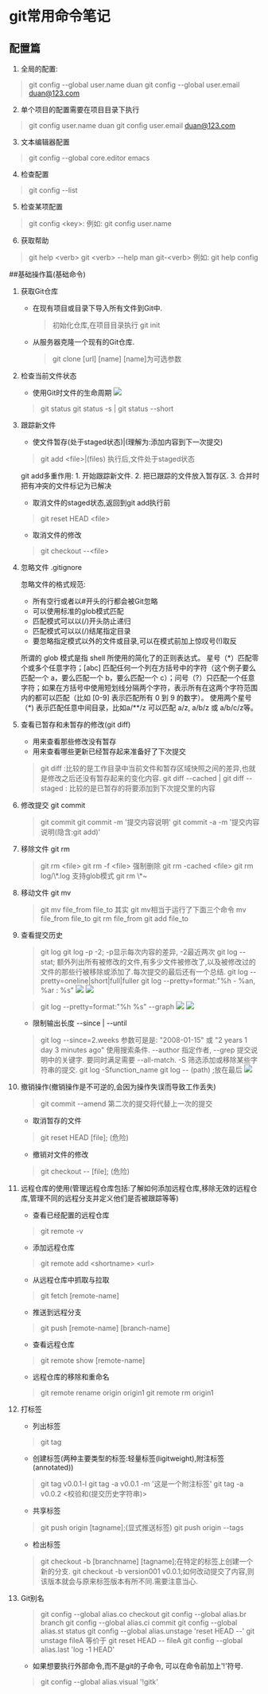 # git常用命令笔记

## 配置篇

1. 全局的配置:
>git config --global user.name duan
>git config --global user.email duan@123.com

2. 单个项目的配置需要在项目目录下执行
>git config user.name duan
>git config user.email duan@123.com

3. 文本编辑器配置
>git config --global core.editor emacs

4. 检查配置
>git config --list

5. 检查某项配置
>git config \<key>:
>例如:
>git config user.name


6. 获取帮助
>git help \<verb>
>git \<verb> --help
>man git-\<verb>
>例如:
>git help config


##基础操作篇(基础命令) 
1. 获取Git仓库
    * 在现有项目或目录下导入所有文件到Git中.

        >初始化仓库,在项目目录执行
        >git init
        
    * 从服务器克隆一个现有的Git仓库.
    
        >git clone [url] [name]
        [name]为可选参数

2. 检查当前文件状态
    * 使用Git时文件的生命周期
![](media/14881811937475/14881897567545.jpg)

    >git status
    >git status -s | git status --short
    
3. 跟踪新文件
    * 使文件暂存(处于staged状态)|(理解为:添加内容到下一次提交)
    
    >git add \<file>|(files) 执行后,文件处于staged状态
    
    git add多重作用:
        1. 开始跟踪新文件.
        2. 把已跟踪的文件放入暂存区.
        3. 合并时把有冲突的文件标记为已解决
    
    
    
    * 取消文件的staged状态,返回到git add执行前
    
    >git reset HEAD \<file>
    
    * 取消文件的修改
    
    >git checkout --\<file>
    
4. 忽略文件 .gitignore

    忽略文件的格式规范:

    + 所有空行或者以#开头的行都会被Git忽略
    + 可以使用标准的glob模式匹配
    + 匹配模式可以以(/)开头防止递归
    + 匹配模式可以以(/)结尾指定目录
    + 要忽略指定模式以外的文件或目录,可以在模式前加上惊叹号(!)取反
    
    <p>所谓的 glob 模式是指 shell 所使用的简化了的正则表达式。 星号（*）匹配零个或多个任意字符；[abc] 匹配任何一个列在方括号中的字符（这个例子要么匹配一个 a，要么匹配一个 b，要么匹配一个 c）；问号（?）只匹配一个任意字符；如果在方括号中使用短划线分隔两个字符，表示所有在这两个字符范围内的都可以匹配（比如 [0-9] 表示匹配所有 0 到 9 的数字）。 使用两个星号（*) 表示匹配任意中间目录，比如a/**/z 可以匹配 a/z, a/b/z 或 a/b/c/z等。</p>


5. 查看已暂存和未暂存的修改(git diff)

    * 用来查看那些修改没有暂存
    * 用来查看哪些更新已经暂存起来准备好了下次提交

    >git diff :比较的是工作目录中当前文件和暂存区域快照之间的差异,也就是修改之后还没有暂存起来的变化内容.
    >git diff --cached | git diff --staged : 比较的是已暂存的将要添加到下次提交里的内容
    
6. 修改提交 git commit

    >git commit 
    >git commit -m '提交内容说明'
    >git commit -a -m '提交内容说明(隐含:git add)'
    
7. 移除文件 git rm
    
    >git rm \<file> 
    >git rm -f \<file> 强制删除
    >git rm -cached \<file>
    >git rm log/\\\*.log     支持glob模式
    >git rm \\\*~
    
8. 移动文件 git mv

    >git mv file_from file_to
    >其实 git mv相当于运行了下面三个命令
    >mv file_from file_to
    >git rm file_from
    >git add file_to
    
9. 查看提交历史
    
    >git log
    >git log -p -2; -p显示每次内容的差异, -2最近两次
    >git log --stat; 额外列出所有被修改的文件,有多少文件被修改了,以及被修改过的文件的那些行被移除或添加了.每次提交的最后还有一个总结.
    >git log --pretty=oneline|short|full|fuller
    >git log --pretty=format:"%h - %an, %ar : %s"
    ![](media/14881811937475/14889543102789.jpg)
![](media/14881811937475/14889543324964.jpg)

    >git log --pretty=format:"%h %s" --graph
    ![](media/14881811937475/14889576513026.jpg)
![](media/14881811937475/14889576865834.jpg)

    * 限制输出长度 --since | --until
    
    > git log --since=2.weeks
    >参数可是是: "2008-01-15" 或 "2 years 1 day 3 minutes ago"
    >使用搜索条件. --author 指定作者, --grep 提交说明中的关键字. 要同时满足需要 --all-match. -S 筛选添加或移除某些字符串的提交.
    >git log -Sfunction_name
    >git log -- (path) ;放在最后
    ![](media/14881811937475/14889592967519.jpg)


10. 撤销操作(撤销操作是不可逆的,会因为操作失误而导致工作丢失)

    > git commit --amend 第二次的提交将代替上一次的提交

    * 取消暂存的文件
    
    > git reset HEAD [file]; (危险)
    
    * 撤销对文件的修改
    
    > git checkout -- [file]; (危险)
    
11. 远程仓库的使用(管理远程仓库包括:了解如何添加远程仓库,移除无效的远程仓库,管理不同的远程分支并定义他们是否被跟踪等等)

    * 查看已经配置的远程仓库
    
    > git remote -v
    
    * 添加远程仓库
    
    > git remote add \<shortname> \<url>
    
    * 从远程仓库中抓取与拉取
    
    > git fetch [remote-name]
    
    * 推送到远程分支
    
    > git push [remote-name] [branch-name]
    
    * 查看远程仓库
    
    > git remote show [remote-name]
    
    * 远程仓库的移除和重命名
    
    > git remote rename origin origin1
    > git remote rm origin1
    
12. 打标签

    * 列出标签
    
    > git tag 
    
    * 创建标签(两种主要类型的标签:轻量标签(ligitweight),附注标签(annotated))
    
    > git tag v0.0.1-l
    > git tag -a v0.0.1 -m '这是一个附注标签'
    > git tag -a v0.0.2 \<校验和(提交历史字符串)>
    
    * 共享标签
    
    > git push origin [tagname];(显式推送标签)
    > git push origin --tags
    
    * 检出标签
    
    > git checkout -b [branchname] [tagname];在特定的标签上创建一个新的分支.
    > git checkout -b version001 v0.0.1;如何改动提交了内容,则该版本就会与原来标签版本有所不同.需要注意当心.
    
13. Git别名

    > git config --global alias.co checkout
    > git config --global alias.br branch
    > git config --global alias.ci commit
    > git config --global alias.st status
    > git config --global alias.unstage 'reset HEAD --'
    >git unstage fileA 等价于 git reset HEAD -- fileA
    > git config --global alias.last 'log -1 HEAD'
    
    * 如果想要执行外部命令,而不是git的子命令, 可以在命令前加上'!'符号.
    
    > git config --global alias.visual '!gitk'
    
    
    
    
    
    
    
    
    
    
    
    
    
    

    
        


